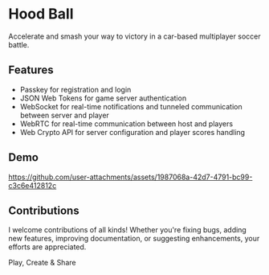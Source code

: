 # Hood Ball

Accelerate and smash your way to victory in a car-based multiplayer soccer
battle.

## Features

- Passkey for registration and login
- JSON Web Tokens for game server authentication
- WebSocket for real-time notifications and tunneled communication between
  server and player
- WebRTC for real-time communication between host and players
- Web Crypto API for server configuration and player scores handling

## Demo

https://github.com/user-attachments/assets/1987068a-42d7-4791-bc99-c3c6e412812c

## Contributions

I welcome contributions of all kinds! Whether you're fixing bugs, adding new
features, improving documentation, or suggesting enhancements, your efforts are
appreciated.

Play, Create & Share
